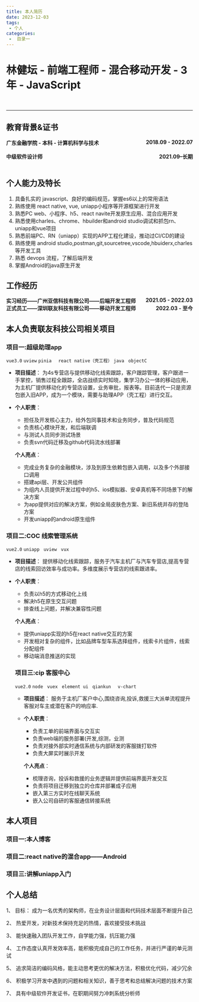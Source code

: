```yaml
---
title: 本人简历
date: 2023-12-03
tags:
 - 个人
categories:
 -  目录一
---
```


# 林健坛 - 前端工程师 - 混合移动开发 - 3年 - JavaScript

<br />

------



## 教育背景&证书



<div style="display:flex;flex-direction:row;justify-content: space-between;">
	<div style=" font-weight: bold;">
    广东金融学院 - 本科  - 计算机科学与技术
  </div>
  <div style=" font-weight: bold;">
    2018.09 - 2022.07
  </div>
</div>

<br />

<div style="display:flex;flex-direction:row;justify-content: space-between;">
	<div style=" font-weight: bold;">
    中级软件设计师
  </div>
  <div style=" font-weight: bold;">
    2021.09–长期
  </div>
</div>

<br />

## 个人能力及特长

1. 具备扎实的 javascript、良好的编码规范，掌握es6以上的常用语法
2. 熟练使用 react native, vue, uniapp小程序等开源框架进行开发
3.  熟悉PC web、小程序、h5、react navite开发原生应用、混合应用开发
4. 熟悉使用charles、chrome、hbuilder和android studio调试和抓包rn、uniapp和vue项目
5. 熟悉前端PC、RN（uniapp）实现的APP工程化建设，推动过CI/CD的建设
6. 熟练使用 android studio,postman,git,sourcetree,vscode,hbuiderx,charles等开发工具
7. 熟悉 devops 流程，了解后端开发
8. 掌握Android的java原生开发

## 工作经历

<div style="display:flex;flex-direction:row;justify-content: space-between;">
	<div style=" font-weight: bold;">
    实习经历——广州亚信科技有限公司——后端开发工程师
  </div>
  <div style=" font-weight: bold;">
    2021.05 - 2022.03
  </div>
</div>

<div style="display:flex;flex-direction:row;justify-content: space-between;">
	<div style=" font-weight: bold;">
    正式员工——深圳联友科技有限公司——移动开发工程师
  </div>
  <div style=" font-weight: bold;">
    2022.03 - 至今
  </div>
</div>



## 本人负责联友科技公司相关项目

### 项目一:超级助理app

`vue3.0` `uview` `pinia ` ` react native（壳工程）` `java `  `objectC `

- **项目描述**：
    为4s专营店与提供移动化线索跟踪，客户跟踪管理，客户跟进一手掌控，销售过程全跟踪，全店战绩实时知晓，集学习办公一体的移动应用，为主机厂提供移动化的专营店设置，业务审批，报表等。目前迭代一只是资源包嵌入旧APP，成为一个模块，需要与助理APP（壳工程）进行交互。
    
- **个人职责**：
  
  - 担任及开发核心主力，给外包同事技术和业务同步，普及代码规范
  - 负责核心模块开发，和后端联调
  - 与测试人员同步测试场景
  - 负责svn代码迁移及github代码流水线部署
  
  **个人亮点**：
  
  - 完成业务复杂的金融模块，涉及到原生依赖包嵌入调用，以及多个外部接口调用
  - 搭建api层、开发公共组件
  - 为组内人员提供开发过程中的h5、ios模拟器、安卓真机等不同场景下的解决方案
  - 为app提供对应的解决方案，例如全局皮肤色方案、新旧系统并存的登陆方案
  - 开发uniapp的android原生组件

### 项目二:COC 线索管理系统

`vue2.0` `uniapp ` `uview ` ` vux ` 

- **项目描述**：
  提供移动化线索跟踪，服务于汽车主机厂与汽车专营店,提高专营店的线索回访效率与成功率。多维度展示专营店的线索跟进率。

- **个人职责**：

  - 负责以h5的方式移动化上线
  - 解决h5在原生交互问题
  - 排查线上问题，并解决兼容性问题

  **个人亮点**：

  - 提供uniapp实现的h5在react native交互的方案
  - 开发相对复杂的组件，比如品牌车型车系选择组件，线索卡片组件，线索分配组件
  - 移动端消息推送的实现

  ### 项目三:cip 客服中心

  `vue2.0` `node ` `vuex `   `element ui `   `qiankun  `   `v-chart `   

  - **项目描述**：
    服务于主机厂客户中心,围绕咨询,投诉,救援三大派单流程提升客服对车主或潜在客户的响应率.

  - **个人职责**：

    - 负责工单的前端界面与交互实
    - 负责web端的服务部署(开发,综测，业测
    - 负责对接外部实时通信系统与内部研发的客服拨打软件
    - 负责大屏实时展示开发

    **个人亮点**：

    - 梳理咨询，投诉和救援的业务逻辑并提供前端界面开发交互
    - 负责将项目迁移到独立的仓库并部署成子应用
    - 嵌入第三方实时在线聊天系统
    - 嵌入公司自研的客服通信转接系统

## 本人项目



### 项目一:本人博客



### 项目二:react native的混合app——Android



### 项目三:讲解uniapp入门





## 个人总结

1、 目标：  成为一名优秀的架构师，在业务设计层面和代码技术层面不断提升自己

2、 热爱开发，对新技术保持充足的热情，喜欢接受技术挑战

3、  能快速融入团队开发工作，自学能力强，抗压能力强

4、 工作态度认真开发效率高，能积极完成自己的工作任务，并进行严谨的单元测试

5、  追求简洁的编码风格，能主动思考更优的解决方法，积极优化代码，减少冗余

6、  积极学习开发中遇到的问题和相关知识，善于思考和总结解决问题的技术方案

7、  具有中级软件开发证书，在职期间努力冲刺系统分析师

<div style="display:none">
  技能
- **Java基础**：熟悉Java基础知识，熟悉多线程并发，熟悉JVM原理。
- **数据库**：熟练使用Mysql、Redis及常见的优化手段。
- **框架**：熟悉Spring Boot、MyBatis等主流开发框架，熟悉消息队列Kafka、Zookeeper的使用和原理。
- **分布式**：了解分布式系统的设计与应用，了解常见的CAP、Paxos算法。
- **工具**：熟悉Git、Maven等项目管理及构建工具。
  </div>




